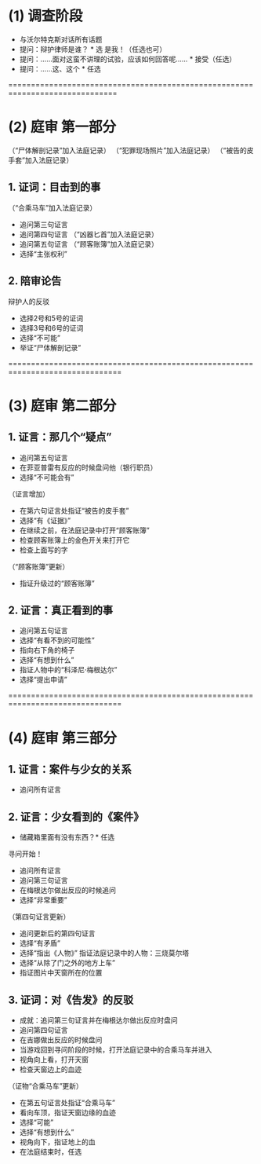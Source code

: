 # (1) 调查阶段
* 与沃尔特克斯对话所有话题
* 提问：辩护律师是谁？ * 选 是我！（任选也可）
* 提问：……面对这蛮不讲理的试验，应该如何回答呢…… * 接受（任选）
* 提问：……这、这个 * 任选


==============================================================================
# (2) 庭审 第一部分
（“尸体解剖记录”加入法庭记录）
（“犯罪现场照片”加入法庭记录）
（“被告的皮手套”加入法庭记录）

## 1. 证词：目击到的事
（“合乘马车”加入法庭记录）

* 追问第三句证言
* 追问第四句证言
（“凶器匕首”加入法庭记录）
* 追问第五句证言
（“顾客账簿”加入法庭记录）
* 选择“主张权利”

## 2. 陪审论告

辩护人的反驳

* 选择2号和5号的证词
* 选择3号和6号的证词
* 选择“不可能”
* 举证“尸体解剖记录”


===============================================================================
# (3) 庭审 第二部分
## 1. 证言：那几个“疑点”

* 追问第五句证言
* 在菲亚普雷有反应的时候盘问他（银行职员）
* 选择“不可能会有”

（证言增加）

* 在第六句证言处指证“被告的皮手套”
* 选择“有《证据》”
* 在继续之前，在法庭记录中打开“顾客账簿”
* 检查顾客账簿上的金色开关来打开它
* 检查上面写的字

（“顾客账簿”更新）

* 指证升级过的“顾客账簿”

## 2. 证言：真正看到的事

* 追问第五句证言
* 选择“有看不到的可能性”
* 指向右下角的椅子
* 选择“有想到什么”
* 指证人物中的“科泽尼·梅根达尔”
* 选择“提出申请”


===============================================================================
# (4) 庭审 第三部分
## 1. 证言：案件与少女的关系

* 追问所有证言

## 2. 证言：少女看到的《案件》

* 储藏箱里面有没有东西？* 任选

寻问开始！

* 追问所有证言
* 追问第三句证言
* 在梅根达尔做出反应的时候追问
* 选择“非常重要”

（第四句证言更新）

* 追问更新后的第四句证言
* 选择“有矛盾”
* 选择“指出《人物》”
指证法庭记录中的人物：三烧莫尔塔
* 选择“从除了门之外的地方上车”
* 指证图片中天窗所在的位置

## 3. 证词：对《告发》的反驳
* 成就：追问第三句证言并在梅根达尔做出反应时盘问
* 追问第四句证言
* 在吉娜做出反应的时候盘问
* 当游戏回到寻问阶段的时候，打开法庭记录中的合乘马车并进入
* 视角向上看，打开天窗
* 检查天窗边上的血迹

（证物“合乘马车”更新）

* 在第五句证言处指证“合乘马车”
* 看向车顶，指证天窗边缘的血迹
* 选择“可能”
* 选择“有想到什么”
* 视角向下，指证地上的血
* 在法庭结束时，任选


